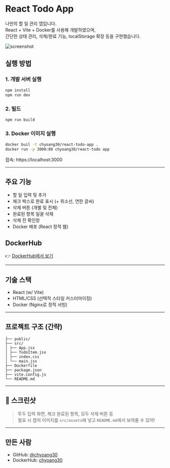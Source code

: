 # React Todo App

나만의 할 일 관리 앱입니다.  
React + Vite + Docker를 사용해 개발하였으며,  
간단한 상태 관리, 삭제/완료 기능, localStorage 확장 등을 구현했습니다.

![screenshot](./src/assets/screenshot.png) <!-- 캡처 이미지 넣고 싶으면 사용 -->

## 실행 방법

### 1. 개발 서버 실행

```bash
npm install
npm run dev
```

### 2. 빌드

```bash
npm run build
```

### 3. Docker 이미지 실행

```bash
docker buil -t chyoang30/react-todo-app .
docker run -p 3000:80 chyoang30/react-todo app
```

접속: https://localhost:3000

---

## 주요 기능

- 할 일 입력 및 추가
- 체크 박스로 완료 표시 (+ 취소선, 연한 글씨)
- 삭제 버튼 (개별 및 전체)
- 완료된 항목 일괄 삭제
- 삭제 전 확인창
- Docker 배포 (React 정적 웹)

## DockerHub

👉 [DockerHub에서 보기](https://hub.docker.com/r/chyoang30/react-todo-app)

---

## 기술 스택

- React (w/ Vite)
- HTML/CSS (선택적 스타일 커스터마이징)
- Docker (Nginx로 정적 서빙)

---

## 프로젝트 구조 (간략)

```text
├── public/
├── src/
│ ├── App.jsx
│ ├── TodoItem.jsx
│ ├── index.css
│ └── main.jsx
├── Dockerfile
├── package.json
├── vite.config.js
└── README.md
```

---

## 📸 스크린샷

> 투두 입력 화면, 체크 완료된 항목, 모두 삭제 버튼 등  
> 필요 시 캡처 이미지를 `src/assets`에 넣고 `README.md`에서 보여줄 수 있어!

---

## 만든 사람

- GitHub: [@chyoang30](https://github.com/chyoang30)
- DockerHub: [chyoang30](https://hub.docker.com/u/chyoang30)
